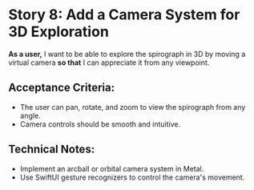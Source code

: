 # Story 8: Add a Camera System for 3D Exploration

**As a user,** I want to be able to explore the spirograph in 3D by moving a virtual camera **so that** I can appreciate it from any viewpoint.

## Acceptance Criteria:
* The user can pan, rotate, and zoom to view the spirograph from any angle.
* Camera controls should be smooth and intuitive.

## Technical Notes:
* Implement an arcball or orbital camera system in Metal.
* Use SwiftUI gesture recognizers to control the camera's movement.